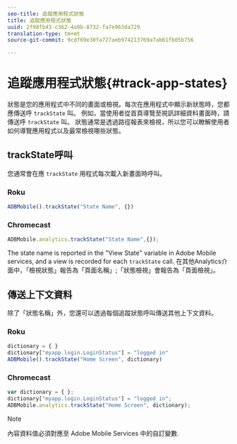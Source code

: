 ```yaml
---
seo-title: 追蹤應用程式狀態
title: 追蹤應用程式狀態
uuid: 2f98fb43-c362-4a9b-8732-fa7e963da729
translation-type: tm+mt
source-git-commit: 9cdf69e30fa727aeb974213769a7ab61fb05b756

---
```



# 追蹤應用程式狀態{#track-app-states}

狀態是您的應用程式中不同的畫面或檢視。每次在應用程式中顯示新狀態時，您都應傳送呼 `trackState` 叫。 例如，當使用者從首頁導覽至視訊詳細資料畫面時，請傳送呼 `trackState` 叫。 狀態通常是透過路徑報表來檢視，所以您可以瞭解使用者如何導覽應用程式以及最常檢視哪些狀態。

## trackState呼叫

您通常會在應 `trackState` 用程式每次載入新畫面時呼叫。

### Roku

```js
ADBMobile().trackState("State Name", {})
```

### Chromecast

```js
ADBMobile.analytics.trackState("State Name",{});
```

The state name is reported in the "View State" variable in Adobe Mobile services, and a view is recorded for each `trackState` call. 在其他Analytics介面中，「檢視狀態」報告為「頁面名稱」;「狀態檢視」會報告為「頁面檢視」。

## 傳送上下文資料

除了「狀態名稱」外，您還可以透過每個追蹤狀態呼叫傳送其他上下文資料。

### Roku

```js
dictionary = { } 
dictionary["myapp.login.LoginStatus"] = "logged in"  
ADBMobile().trackState("Home Screen", dictionary)
```

### Chromecast

```js
var dictionary = { }; 
dictionary["myapp.login.LoginStatus"] = "logged in"; 
ADBMobile.analytics.trackState("Home Screen", dictionary); 
```

>[!NOTE]
>
>內容資料值必須對應至 Adobe Mobile Services 中的自訂變數.

